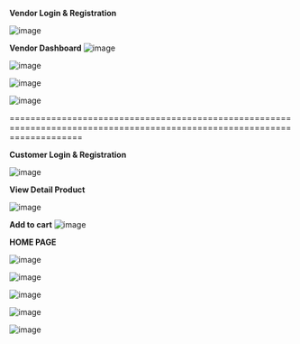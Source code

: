 **Vendor Login & Registration**


![image](https://github.com/user-attachments/assets/356ec5da-c329-4e24-a9df-2ffe3adbeb3e)

**Vendor Dashboard**
![image](https://github.com/user-attachments/assets/e77610d8-f16e-4eeb-9233-9b35ab3e1f26)

![image](https://github.com/user-attachments/assets/3284f0f2-5a92-4589-9ba8-1d7a38e5eb67)

![image](https://github.com/user-attachments/assets/bca4ca5f-b1e9-4ce9-84c1-31edbd0f519a)

![image](https://github.com/user-attachments/assets/5b89231f-65e2-42f2-b037-a4df1952d816)

==========================================================================================================================


**Customer Login & Registration**

![image](https://github.com/user-attachments/assets/5dd91d77-c008-489b-9c16-b098502240a3)

**View Detail Product**

![image](https://github.com/user-attachments/assets/c9a6a574-52ac-4039-94a4-09726df9cd40)

**Add to cart**
![image](https://github.com/user-attachments/assets/228cb419-6fb8-422e-87c5-57b52486d1cc)

**HOME PAGE**

![image](https://github.com/user-attachments/assets/f0276bed-b4d3-4c1b-9f59-70f65b92e36d)

![image](https://github.com/user-attachments/assets/5b392282-72b6-4c38-8a3a-d99a8e68b567)

![image](https://github.com/user-attachments/assets/5c699042-da12-436f-82ca-9315cca5e10c)

![image](https://github.com/user-attachments/assets/3c36241d-865c-4a49-a272-b8340fddbaa7)

![image](https://github.com/user-attachments/assets/f2f4f54a-48d0-4980-8e41-189ff8258c66)


